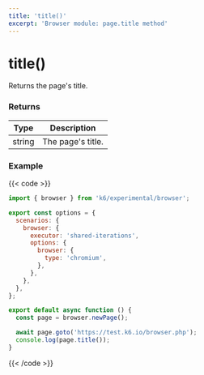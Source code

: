 ```yaml
---
title: 'title()'
excerpt: 'Browser module: page.title method'
---
```


# title()

Returns the page's title.

### Returns

| Type   | Description       |
| ------ | ----------------- |
| string | The page's title. |

### Example

{{< code >}}

```javascript
import { browser } from 'k6/experimental/browser';

export const options = {
  scenarios: {
    browser: {
      executor: 'shared-iterations',
      options: {
        browser: {
          type: 'chromium',
        },
      },
    },
  },
};

export default async function () {
  const page = browser.newPage();

  await page.goto('https://test.k6.io/browser.php');
  console.log(page.title());
}
```

{{< /code >}}
